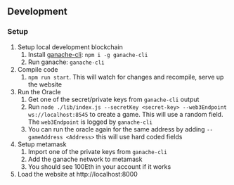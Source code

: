 ## Development

### Setup

1. Setup local development blockchain
    1. Install [ganache-cli](https://github.com/trufflesuite/ganache-cli): `npm i -g ganache-cli`
    1. Run ganache: `ganache-cli`
1. Compile code
    1. `npm run start`. This will watch for changes and recompile, serve up the website
1. Run the Oracle
    1. Get one of the secret/private keys from `ganache-cli` output
    1. Run `node ./lib/index.js --secretKey <secret-key> --web3Endpoint ws://localhost:8545` to create a game. This will use a random field. The `web3Endpoint` is logged by `ganache-cli`
    1. You can run the oracle again for the same address by adding `--gameAddress <Address>` this will use hard coded fields
1. Setup metamask
    1. Import one of the private keys from `ganache-cli`
    1. Add the ganache network to metamask
    1. You should see 100Eth in your account if it works
1. Load the website at http://localhost:8000

